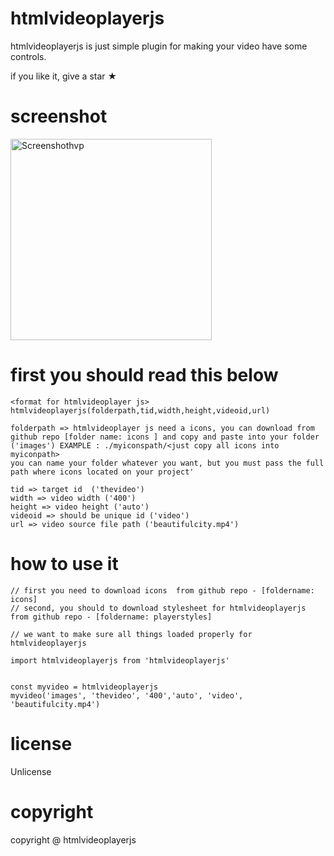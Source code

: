 # htmlvideoplayerjs

htmlvideoplayerjs is just simple plugin for making your video have some controls.

if you like it, give a star ★


# screenshot
<img width="322" alt="Screenshothvp" src="https://github.com/sureshpandiyan1/htmlvideoplayerjs/assets/112636345/517ab418-8fd2-4bcd-a803-64f7df981462">


# first you should read this below
    <format for htmlvideoplayer js>
    htmlvideoplayerjs(folderpath,tid,width,height,videoid,url)

    folderpath => htmlvideoplayer js need a icons, you can download from github repo [folder name: icons ] and copy and paste into your folder ('images') EXAMPLE : ./myiconspath/<just copy all icons into myiconpath>
    you can name your folder whatever you want, but you must pass the full path where icons located on your project'

    tid => target id  ('thevideo')
    width => video width ('400')
    height => video height ('auto')
    videoid => should be unique id ('video')
    url => video source file path ('beautifulcity.mp4')


# how to use it

    // first you need to download icons  from github repo - [foldername: icons]
    // second, you should to download stylesheet for htmlvideoplayerjs from github repo - [foldername: playerstyles]

    // we want to make sure all things loaded properly for htmlvideoplayerjs

    import htmlvideoplayerjs from 'htmlvideoplayerjs'


    const myvideo = htmlvideoplayerjs
    myvideo('images', 'thevideo', '400','auto', 'video', 'beautifulcity.mp4')




# license
Unlicense

# copyright
copyright @ htmlvideoplayerjs
